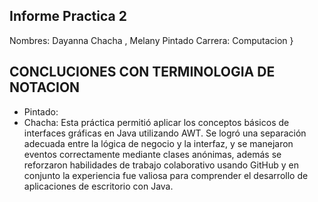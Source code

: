 ## Informe Practica 2

Nombres: Dayanna Chacha , Melany Pintado
Carrera: Computacion
}
##  CONCLUCIONES CON TERMINOLOGIA DE NOTACION 

 - Pintado:
 - Chacha: Esta práctica permitió aplicar los conceptos básicos de interfaces gráficas en Java utilizando AWT. Se logró una separación adecuada entre la lógica de negocio y la interfaz, y se manejaron eventos correctamente mediante clases anónimas, además se reforzaron habilidades de trabajo colaborativo usando GitHub y en conjunto la experiencia fue valiosa para comprender el desarrollo de aplicaciones de escritorio con Java.


